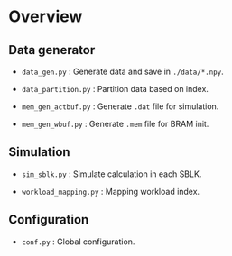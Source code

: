 # Overview

## Data generator

- `data_gen.py` : Generate data and save in `./data/*.npy`.

- `data_partition.py` : Partition data based on index.

- `mem_gen_actbuf.py` : Generate `.dat` file for simulation.

- `mem_gen_wbuf.py` : Generate `.mem` file for BRAM init.

## Simulation

- `sim_sblk.py` : Simulate calculation in each SBLK.

- `workload_mapping.py` : Mapping workload index.

## Configuration

- `conf.py` : Global configuration.
